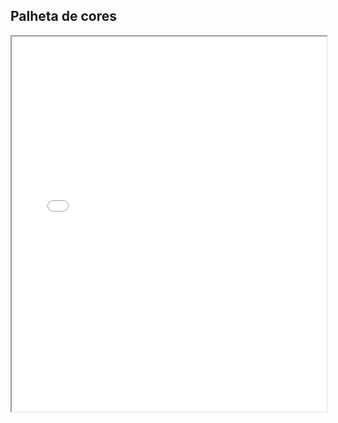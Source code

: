 ## Palheta de cores

<iframe src="/assets/palheta_cores.pdf" width="100%" height="600px">
    <p>Seu navegador não tem suporte para exibir PDFs. <a href="/assets/palheta_cores.pdf">Clique aqui para baixar o PDF.</a></p>
</iframe>
